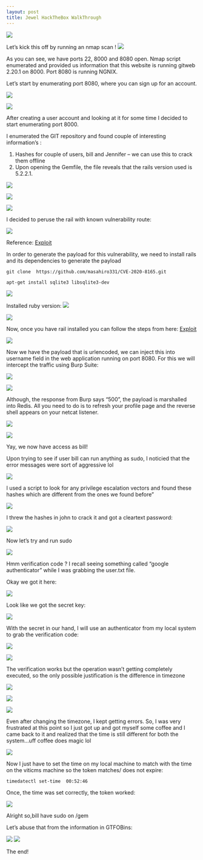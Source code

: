 ```yaml
---
layout: post
title: Jewel HackTheBox WalkThrough
---
```

![](/images/2021-02-14-jewel/0.png)

Let’s kick this off by running an nmap scan !
![](/images/2021-02-14-jewel/1.png)

As you can see, we have ports 22, 8000 and 8080 open. Nmap script enumerated and provided us information that this website is running gitweb 2.20.1 on 8000. Port 8080 is running NGNIX.


Let’s start by enumerating port 8080, where you can sign up for an account.

![](/images/2021-02-14-jewel/2.png)

![](/images/2021-02-14-jewel/3.png)

After creating a user account and looking at it for some time I decided to start enumerating port 8000.

I enumerated the GIT repository and found couple of interesting information’s :
1)	Hashes for couple of users, bill and Jennifer – we can use this to crack them offline
2)	Upon opening the Gemfile, the file reveals that the rails version used is 5.2.2.1.


![](/images/2021-02-14-jewel/4.png)

![](/images/2021-02-14-jewel/5.png)

![](/images/2021-02-14-jewel/6.png)

I decided to peruse the rail with known vulnerability route:

![](/images/2021-02-14-jewel/7.png)

Reference: [Exploit](https://github.com/masahiro331/CVE-2020-8165)

In order to generate the payload for this vulnerability, we need to install rails and its dependencies to generate the payload

```
git clone  https://github.com/masahiro331/CVE-2020-8165.git

apt-get install sqlite3 libsqlite3-dev
```

![](/images/2021-02-14-jewel/8.png)

Installed ruby version:
![](/images/2021-02-14-jewel/9.png)

![](/images/2021-02-14-jewel/10.png)

Now, once you have rail installed you can follow the steps from here: [Exploit](https://github.com/masahiro331/CVE-2020-8165)

![](/images/2021-02-14-jewel/11.png)

Now we have the payload that is urlencoded, we can inject this into username field in the web application running on port 8080. For this we will intercept the traffic using Burp Suite:


![](/images/2021-02-14-jewel/12.png)

![](/images/2021-02-14-jewel/13.png)

Although, the response from Burp says “500”,  the payload is marshalled into Redis. All you need to do is to refresh your profile page and the reverse shell appears on your netcat listener.

![](/images/2021-02-14-jewel/14.png)

![](/images/2021-02-14-jewel/15.png)

Yay, we now have access as bill! 

Upon trying to see if user bill can run anything as sudo, I noticied that the error messages were sort of aggressive lol 

![](/images/2021-02-14-jewel/16.png)

I used a script to look for any privilege escalation vectors and found these hashes which are different from the ones we found before” 

![](/images/2021-02-14-jewel/17.png)

I threw the hashes in john to crack it and got a cleartext password:

![](/images/2021-02-14-jewel/18.png)

Now let’s try and run sudo

![](/images/2021-02-14-jewel/19.png)


Hmm verification code ? I recall seeing something called “google authenticator” while I was grabbing the user.txt file. 

Okay we got it here:

![](/images/2021-02-14-jewel/20.png)

Look like we got the secret key:

![](/images/2021-02-14-jewel/21.png)

With the secret in our hand, I will use an authenticator from my local system to grab the verification code:

![](/images/2021-02-14-jewel/22.png)

![](/images/2021-02-14-jewel/23.png)

The verification works but the operation wasn’t getting completely executed, so the only possible justification is the difference in timezone  

![](/images/2021-02-14-jewel/24.png)

![](/images/2021-02-14-jewel/25.png)

![](/images/2021-02-14-jewel/26.png)

Even after changing the timezone, I kept getting errors. So, I was very frustrated at this point so I just got up and got myself some coffee and I came back to it and realized that the time is still different for both the system…uff coffee does magic lol

![](/images/2021-02-14-jewel/27.png)

Now I just have to set the time on my local machine to match with the time on the viticms machine so the token matches/ does not expire:
```
timedatectl set-time  00:52:46
```

Once, the time was set correctly, the token worked:


![](/images/2021-02-14-jewel/28.png)

Alright so,bill have sudo on /gem 

Let’s abuse that from the information in GTFOBins:


![](/images/2021-02-14-jewel/29.png)
![](/images/2021-02-14-jewel/30.png)

The end!
